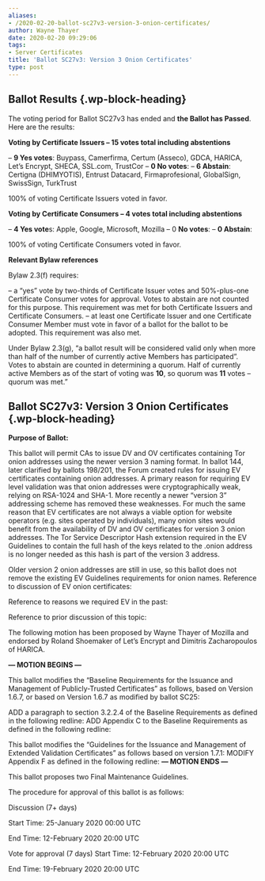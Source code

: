 ```yaml
---
aliases:
- /2020-02-20-ballot-sc27v3-version-3-onion-certificates/
author: Wayne Thayer
date: 2020-02-20 09:29:06
tags:
- Server Certificates
title: 'Ballot SC27v3: Version 3 Onion Certificates'
type: post
---
```


## Ballot Results {.wp-block-heading}

The voting period for Ballot SC27v3 has ended and **the Ballot has Passed**. Here are the results:

**Voting by Certificate Issuers – 15 votes total including abstentions**

– **9 Yes votes**: Buypass, Camerfirma, Certum (Asseco), GDCA, HARICA, Let’s Encrypt, SHECA, SSL.com, TrustCor
– **0 No votes**:
– **6 Abstain**: Certigna (DHIMYOTIS), Entrust Datacard, Firmaprofesional, GlobalSign, SwissSign, TurkTrust

100% of voting Certificate Issuers voted in favor.

**Voting by Certificate Consumers – 4 votes total including abstentions**

– **4 Yes vote**s: Apple, Google, Microsoft, Mozilla
– 0 **No votes**:
– **0 Abstain**:

100% of voting Certificate Consumers voted in favor.

**Relevant Bylaw references**

Bylaw 2.3(f) requires:

– a “yes” vote by two-thirds of Certificate Issuer votes and 50%-plus-one Certificate Consumer votes for approval. Votes to abstain are not counted for this purpose. This requirement was met for both Certificate Issuers and Certificate Consumers.
– at least one Certificate Issuer and one Certificate Consumer Member must vote in favor of a ballot for the ballot to be adopted. This requirement was also met.

Under Bylaw 2.3(g), “a ballot result will be considered valid only when more than half of the number of currently active Members has participated”. Votes to abstain are counted in determining a quorum. Half of currently active Members as of the start of voting was **10**, so quorum was **11** votes – quorum was met.”

## Ballot SC27v3: Version 3 Onion Certificates {.wp-block-heading}

**Purpose of Ballot:**

This ballot will permit CAs to issue DV and OV certificates containing Tor onion addresses using the newer version 3 naming format.
In ballot 144, later clarified by ballots 198/201, the Forum created rules for issuing EV certificates containing onion addresses. A primary reason for requiring EV level validation was that onion addresses were cryptographically weak, relying on RSA-1024 and SHA-1. More recently a newer “version 3” addressing scheme has removed these weaknesses. For much the same reason that EV certificates are not always a viable option for website operators (e.g. sites operated by individuals), many onion sites would benefit from the availability of DV and OV certificates for version 3 onion addresses.
The Tor Service Descriptor Hash extension required in the EV Guidelines to contain the full hash of the keys related to the .onion address is no longer needed as this hash is part of the version 3 address.

Older version 2 onion addresses are still in use, so this ballot does not remove the existing EV Guidelines requirements for onion names.
Reference to discussion of EV onion certificates:

Reference to reasons we required EV in the past:

Reference to prior discussion of this topic:

The following motion has been proposed by Wayne Thayer of Mozilla and endorsed by Roland Shoemaker of Let’s Encrypt and Dimitris Zacharopoulos of HARICA.

**— MOTION BEGINS —**

This ballot modifies the “Baseline Requirements for the Issuance and Management of Publicly-Trusted Certificates” as follows, based on Version 1.6.7, or based on Version 1.6.7 as modified by ballot SC25:

ADD a paragraph to section 3.2.2.4 of the Baseline Requirements as defined in the following redline:
ADD Appendix C to the Baseline Requirements as defined in the following redline:

This ballot modifies the “Guidelines for the Issuance and Management of Extended Validation Certificates” as follows based on version 1.7.1:
MODIFY Appendix F as defined in the following redline:
**— MOTION ENDS —**

This ballot proposes two Final Maintenance Guidelines.

The procedure for approval of this ballot is as follows:

Discussion (7+ days)

Start Time: 25-January 2020 00:00 UTC

End Time: 12-February 2020 20:00 UTC

Vote for approval (7 days)
Start Time: 12-February 2020 20:00 UTC

End Time: 19-February 2020 20:00 UTC